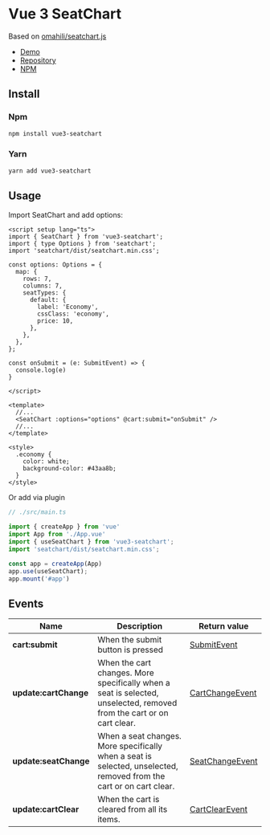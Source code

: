 # Vue 3 SeatChart

Based on [omahili/seatchart.js](https://github.com/omahili/seatchart.js)

- [Demo](https://alexleonnovak.github.io/vue3-seatchart/)
- [Repository](https://github.com/AlexLeonNovak/vue3-seatchart)
- [NPM](https://www.npmjs.com/package/vue3-seatchart)

## Install
### Npm
```bash
npm install vue3-seatchart
```
### Yarn
```bash
yarn add vue3-seatchart
```
## Usage
Import SeatChart and add options:
```vue
<script setup lang="ts">
import { SeatChart } from 'vue3-seatchart';
import { type Options } from 'seatchart';
import 'seatchart/dist/seatchart.min.css';

const options: Options = {
  map: {
    rows: 7,
    columns: 7,
    seatTypes: {
      default: {
        label: 'Economy',
        cssClass: 'economy',
        price: 10,
      },
    },
  },
};

const onSubmit = (e: SubmitEvent) => {
  console.log(e)
}

</script>

<template>
  //...
  <SeatChart :options="options" @cart:submit="onSubmit" />
  //...
</template>

<style>
  .economy {
    color: white;
    background-color: #43aa8b;
  }
</style>

```
Or add via plugin
```typescript
// ./src/main.ts

import { createApp } from 'vue'
import App from './App.vue'
import { useSeatChart } from 'vue3-seatchart';
import 'seatchart/dist/seatchart.min.css';

const app = createApp(App)
app.use(useSeatChart);
app.mount('#app')
```

## Events
| Name                  | Description                                                                                                           | Return value                                                                |
|-----------------------|-----------------------------------------------------------------------------------------------------------------------|-----------------------------------------------------------------------------|
| **cart:submit**       | When the submit button is pressed                                                                                     | [SubmitEvent](https://seatchart.js.org/interfaces/SubmitEvent.html)         | 
| **update:cartChange** | When the cart changes. More specifically when a seat is selected, unselected, removed from the cart or on cart clear. | [CartChangeEvent](https://seatchart.js.org/interfaces/CartChangeEvent.html) | 
| **update:seatChange** | When a seat changes. More specifically when a seat is selected, unselected, removed from the cart or on cart clear.   | [SeatChangeEvent](https://seatchart.js.org/interfaces/SeatChangeEvent.html) | 
| **update:cartClear**  | When the cart is cleared from all its items.                                                                          | [CartClearEvent](https://seatchart.js.org/interfaces/CartClearEvent.html)                                                          | 

